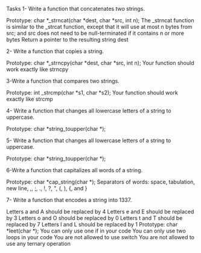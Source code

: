 Tasks
1- Write a function that concatenates two strings.

Prototype: char *_strncat(char *dest, char *src, int n);
The _strncat function is similar to the _strcat function, except that
it will use at most n bytes from src; and
src does not need to be null-terminated if it contains n or more bytes
Return a pointer to the resulting string dest

2- Write a function that copies a string.

Prototype: char *_strncpy(char *dest, char *src, int n);
Your function should work exactly like strncpy

3-Write a function that compares two strings.

Prototype: int _strcmp(char *s1, char *s2);
Your function should work exactly like strcmp

4- Write a function that changes all lowercase letters of a string to uppercase.

Prototype: char *string_toupper(char *);

5- Write a function that changes all lowercase letters of a string to uppercase.

Prototype: char *string_toupper(char *);

6-Write a function that capitalizes all words of a string.

Prototype: char *cap_string(char *);
Separators of words: space, tabulation, new line, ,, ;, ., !, ?, ", (, ), {, and }

7- Write a function that encodes a string into 1337.

Letters a and A should be replaced by 4
Letters e and E should be replaced by 3
Letters o and O should be replaced by 0
Letters t and T should be replaced by 7
Letters l and L should be replaced by 1
Prototype: char *leet(char *);
You can only use one if in your code
You can only use two loops in your code
You are not allowed to use switch
You are not allowed to use any ternary operation

